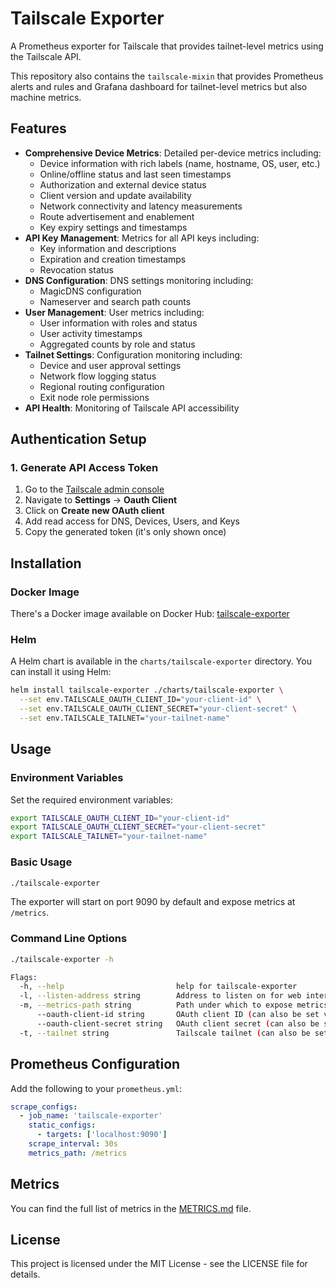 # Tailscale Exporter

A Prometheus exporter for Tailscale that provides tailnet-level metrics using the Tailscale API.

This repository also contains the `tailscale-mixin` that provides Prometheus alerts and rules and Grafana dashboard for tailnet-level metrics but also machine metrics.

## Features

- **Comprehensive Device Metrics**: Detailed per-device metrics including:
  - Device information with rich labels (name, hostname, OS, user, etc.)
  - Online/offline status and last seen timestamps
  - Authorization and external device status
  - Client version and update availability
  - Network connectivity and latency measurements
  - Route advertisement and enablement
  - Key expiry settings and timestamps
- **API Key Management**: Metrics for all API keys including:
  - Key information and descriptions
  - Expiration and creation timestamps
  - Revocation status
- **DNS Configuration**: DNS settings monitoring including:
  - MagicDNS configuration
  - Nameserver and search path counts
- **User Management**: User metrics including:
  - User information with roles and status
  - User activity timestamps
  - Aggregated counts by role and status
- **Tailnet Settings**: Configuration monitoring including:
  - Device and user approval settings
  - Network flow logging status
  - Regional routing configuration
  - Exit node role permissions
- **API Health**: Monitoring of Tailscale API accessibility

## Authentication Setup

### 1. Generate API Access Token

1. Go to the [Tailscale admin console](https://login.tailscale.com/admin/settings/keys)
2. Navigate to **Settings** → **Oauth Client**
3. Click on **Create new OAuth client**
4. Add read access for DNS, Devices, Users, and Keys
5. Copy the generated token (it's only shown once)

## Installation

### Docker Image

There's a Docker image available on Docker Hub: [tailscale-exporter](https://hub.docker.com/r/adinhodovic/tailscale-exporter)

### Helm

A Helm chart is available in the `charts/tailscale-exporter` directory. You can install it using Helm:

```bash
helm install tailscale-exporter ./charts/tailscale-exporter \
  --set env.TAILSCALE_OAUTH_CLIENT_ID="your-client-id" \
  --set env.TAILSCALE_OAUTH_CLIENT_SECRET="your-client-secret" \
  --set env.TAILSCALE_TAILNET="your-tailnet-name"
```

## Usage

### Environment Variables

Set the required environment variables:

```bash
export TAILSCALE_OAUTH_CLIENT_ID="your-client-id"
export TAILSCALE_OAUTH_CLIENT_SECRET="your-client-secret"
export TAILSCALE_TAILNET="your-tailnet-name"
```

### Basic Usage

```bash
./tailscale-exporter
```

The exporter will start on port 9090 by default and expose metrics at `/metrics`.

### Command Line Options

```bash
./tailscale-exporter -h

Flags:
  -h, --help                         help for tailscale-exporter
  -l, --listen-address string        Address to listen on for web interface and telemetry (default ":9090")
  -m, --metrics-path string          Path under which to expose metrics (default "/metrics")
      --oauth-client-id string       OAuth client ID (can also be set via TAILSCALE_OAUTH_CLIENT_ID environment variable)
      --oauth-client-secret string   OAuth client secret (can also be set via TAILSCALE_OAUTH_CLIENT_SECRET environment variable)
  -t, --tailnet string               Tailscale tailnet (can also be set via TAILSCALE_TAILNET environment variable)
```


## Prometheus Configuration

Add the following to your `prometheus.yml`:

```yaml
scrape_configs:
  - job_name: 'tailscale-exporter'
    static_configs:
      - targets: ['localhost:9090']
    scrape_interval: 30s
    metrics_path: /metrics
```

## Metrics

You can find the full list of metrics in the [METRICS.md](./docs/METRICS.md) file.

## License

This project is licensed under the MIT License - see the LICENSE file for details.
